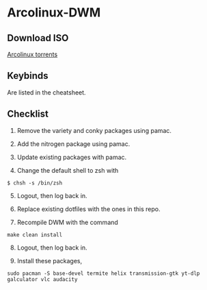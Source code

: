 # Arcolinux-DWM

## Download ISO

[Arcolinux torrents](https://fosstorrents.com/distributions/arcolinux/)

## Keybinds

Are listed in the cheatsheet.

## Checklist

1. Remove the variety and conky packages using pamac. 

2. Add the nitrogen package using pamac.

3. Update existing packages with pamac.

4. Change the default shell to zsh with

```
$ chsh -s /bin/zsh
```

5. Logout, then log back in.

6. Replace existing dotfiles with the ones in this repo.

7. Recompile DWM with the command

```
make clean install
```

8. Logout, then log back in.

9. Install these packages,

```
sudo pacman -S base-devel termite helix transmission-gtk yt-dlp galculator vlc audacity
```
